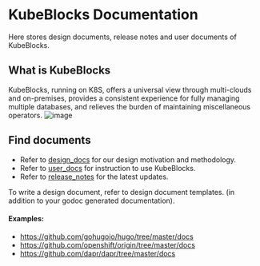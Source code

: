 # KubeBlocks Documentation

 Here stores design documents, release notes and user documents of KubeBlocks.

## What is KubeBlocks
KubeBlocks, running on K8S, offers a universal view through multi-clouds and on-premises, provides a consistent experience for fully managing multiple databases, and relieves the burden of maintaining miscellaneous operators. 
![image](https://user-images.githubusercontent.com/110531738/202367695-babd2ebc-8b7f-4a3d-b1d7-2d7b1b69f2bc.png#width="60%")
## Find documents
* Refer to [design_docs](./design_docs) for our design motivation and methodology.
* Refer to [user_docs](./user_docs) for instruction to use KubeBlocks.
* Refer to [release_notes](./release_notes) for the latest updates.


To write a design document, refer to design document templates. (in addition to your godoc generated documentation).
#### Examples:

* https://github.com/gohugoio/hugo/tree/master/docs
* https://github.com/openshift/origin/tree/master/docs
* https://github.com/dapr/dapr/tree/master/docs
